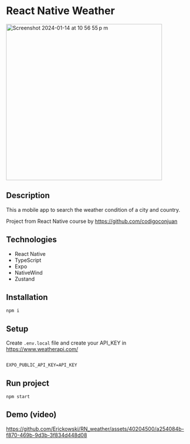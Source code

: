 
# React Native Weather
<img width="425" alt="Screenshot 2024-01-14 at 10 56 55 p m" src="https://github.com/Erickowski/RN_weather/assets/40204500/f6e486cd-1201-4b18-a289-31fc63f7f538">

## Description

This a mobile app to search the weather condition of a city and country.

Project from React Native course by https://github.com/codigoconjuan

## Technologies

- React Native
- TypeScript
- Expo
- NativeWind
- Zustand

## Installation

`npm i`

## Setup

Create `.env.local` file and create your API_KEY in https://www.weatherapi.com/
```

EXPO_PUBLIC_API_KEY=API_KEY

```

## Run project

`npm start`

## Demo (video)
https://github.com/Erickowski/RN_weather/assets/40204500/a254084b-f870-469b-9d3b-3f834d448d08
